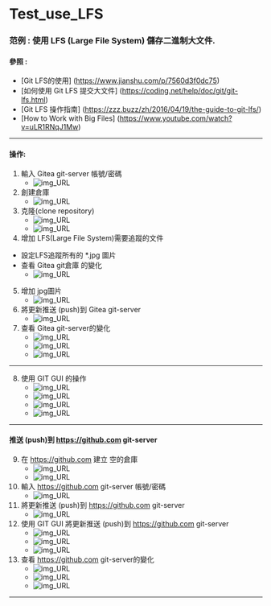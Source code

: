 # Test_use_LFS

### 范例 : 使用 LFS (Large File System) 儲存二進制大文件.

#### 參照 :
* [Git LFS的使用] (https://www.jianshu.com/p/7560d3f0dc75)
* [如何使用 Git LFS 提交大文件] (https://coding.net/help/doc/git/git-lfs.html)
* [Git LFS 操作指南] (https://zzz.buzz/zh/2016/04/19/the-guide-to-git-lfs/)
* [How to Work with Big Files] (https://www.youtube.com/watch?v=uLR1RNqJ1Mw)

---
#### 操作:
1. 輸入 Gitea git-server 帳號/密碼
    - ![img_URL](https://media.githubusercontent.com/media/hmjack2008/Test_use_LFS/master/img/test_use_lfs_00.jpg)
2. 創建倉庫
    - ![img_URL](https://media.githubusercontent.com/media/hmjack2008/Test_use_LFS/master/img/test_use_lfs_10.jpg)
3. 克隆(clone repository)
    - ![img_URL](https://media.githubusercontent.com/media/hmjack2008/Test_use_LFS/master/img/test_use_lfs_11.jpg)
    - ![img_URL](https://media.githubusercontent.com/media/hmjack2008/Test_use_LFS/master/img/test_use_lfs_12.jpg)
4. 增加 LFS(Large File System)需要追蹤的文件
  * 設定LFS追蹤所有的 *.jpg 圖片
  * 查看 Gitea git倉庫 的變化
    - ![img_URL](https://media.githubusercontent.com/media/hmjack2008/Test_use_LFS/master/img/test_use_lfs_13.jpg)
5. 增加 jpg圖片
    - ![img_URL](https://media.githubusercontent.com/media/hmjack2008/Test_use_LFS/master/img/test_use_lfs_14.jpg)
6. 將更新推送 (push)到 Gitea git-server
    - ![img_URL](https://media.githubusercontent.com/media/hmjack2008/Test_use_LFS/master/img/test_use_lfs_15.jpg)
7. 查看 Gitea git-server的變化
    - ![img_URL](https://media.githubusercontent.com/media/hmjack2008/Test_use_LFS/master/img/test_use_lfs_24.jpg)
    - ![img_URL](https://media.githubusercontent.com/media/hmjack2008/Test_use_LFS/master/img/test_use_lfs_25.jpg)
    - ![img_URL](https://media.githubusercontent.com/media/hmjack2008/Test_use_LFS/master/img/test_use_lfs_26.jpg)
---
8. 使用 GIT GUI 的操作
    - ![img_URL](https://media.githubusercontent.com/media/hmjack2008/Test_use_LFS/master/img/test_use_lfs_28.jpg)
    - ![img_URL](https://media.githubusercontent.com/media/hmjack2008/Test_use_LFS/master/img/test_use_lfs_29.jpg)
    - ![img_URL](https://media.githubusercontent.com/media/hmjack2008/Test_use_LFS/master/img/test_use_lfs_30.jpg)
    - ![img_URL](https://media.githubusercontent.com/media/hmjack2008/Test_use_LFS/master/img/test_use_lfs_31.jpg)
---

#### 推送 (push)到 https://github.com git-server
9. 在 https://github.com 建立 空的倉庫
    - ![img_URL](https://media.githubusercontent.com/media/hmjack2008/Test_use_LFS/master/img/test_use_lfs_51.jpg)
    - ![img_URL](https://media.githubusercontent.com/media/hmjack2008/Test_use_LFS/master/img/test_use_lfs_52.jpg)
10. 輸入 https://github.com git-server 帳號/密碼
    - ![img_URL](https://media.githubusercontent.com/media/hmjack2008/Test_use_LFS/master/img/test_use_lfs_53.jpg)
11. 將更新推送 (push)到 https://github.com git-server
    - ![img_URL](https://media.githubusercontent.com/media/hmjack2008/Test_use_LFS/master/img/test_use_lfs_64.jpg)
12. 使用 GIT GUI 將更新推送 (push)到 https://github.com git-server
    - ![img_URL](https://media.githubusercontent.com/media/hmjack2008/Test_use_LFS/master/img/test_use_lfs_54.jpg)
    - ![img_URL](https://media.githubusercontent.com/media/hmjack2008/Test_use_LFS/master/img/test_use_lfs_55.jpg)
    - ![img_URL](https://media.githubusercontent.com/media/hmjack2008/Test_use_LFS/master/img/test_use_lfs_56.jpg)
13. 查看 https://github.com git-server的變化
    - ![img_URL](https://media.githubusercontent.com/media/hmjack2008/Test_use_LFS/master/img/test_use_lfs_61.jpg)
    - ![img_URL](https://media.githubusercontent.com/media/hmjack2008/Test_use_LFS/master/img/test_use_lfs_62.jpg)
    - ![img_URL](https://media.githubusercontent.com/media/hmjack2008/Test_use_LFS/master/img/test_use_lfs_63.jpg)
---
